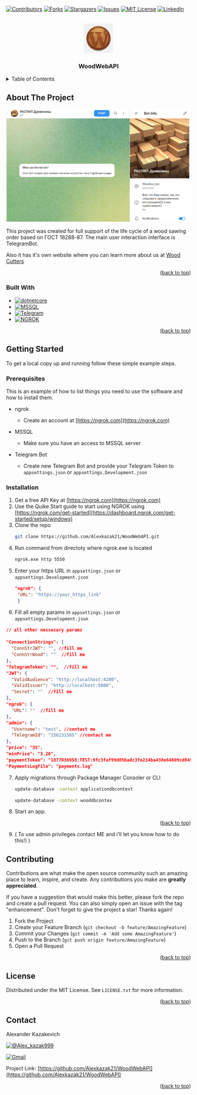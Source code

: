 <!-- Improved compatibility of back to top link: See: https://github.com/othneildrew/Best-README-Template/pull/73 -->
<a name="readme-top"></a>
<!--
*** Thanks for checking out the Best-README-Template. If you have a suggestion
*** that would make this better, please fork the repo and create a pull request
*** or simply open an issue with the tag "enhancement".
*** Don't forget to give the project a star!
*** Thanks again! Now go create something AMAZING! :D
-->



<!-- PROJECT SHIELDS -->
<!--
*** I'm using markdown "reference style" links for readability.
*** Reference links are enclosed in brackets [ ] instead of parentheses ( ).
*** See the bottom of this document for the declaration of the reference variables
*** for contributors-url, forks-url, etc. This is an optional, concise syntax you may use.
*** https://www.markdownguide.org/basic-syntax/#reference-style-links
-->
[![Contributors][contributors-shield]][contributors-url]
[![Forks][forks-shield]][forks-url]
[![Stargazers][stars-shield]][stars-url]
[![Issues][issues-shield]][issues-url]
[![MIT License][license-shield]][license-url]
[![LinkedIn][linkedin-shield]][linkedin-url]



<!-- PROJECT LOGO -->
<br />
<div align="center">
  <a href="https://github.com/Alexkazak21/WoodWebAPI">
    <img src="images/logo.png" alt="Logo" width="80" height="80">
  </a>

<h3 align="center">WoodWebAPI</h3>
</div>



<!-- TABLE OF CONTENTS -->
<details>
  <summary>Table of Contents</summary>
  <ol>
    <li>
      <a href="#about-the-project">About The Project</a>
      <ul>
        <li><a href="#built-with">Built With</a></li>
      </ul>
    </li>
    <li>
      <a href="#getting-started">Getting Started</a>
      <ul>
        <li><a href="#prerequisites">Prerequisites</a></li>
        <li><a href="#installation">Installation</a></li>
      </ul>
    </li>
    <li><a href="#contributing">Contributing</a></li>
    <li><a href="#license">License</a></li>
    <li><a href="#contact">Contact</a></li>
  </ol>
</details>



<!-- ABOUT THE PROJECT -->
## About The Project

![telegram_intro][product-screenshot]

This project was created for full support of the life cycle of a wood sawing order based on ГОСТ 18288-87.
The main user interaction interface is TelegramBot.

Also it has it's own website where you can learn more about us at [Wood Cutters](https://woodcutters.mydurable.com/)

<p align="right">(<a href="#readme-top">back to top</a>)</p>



### Built With

* [![dotnetcore][Netcore]](https://dotnet.microsoft.com/en-us/download)
* [![MSSQL][MSSQL]][MSSQL-url]
* [![Telegram][Telegram]][Telegram-url]
* [![NGROK][NGROK]][NGROK-url]
<!--
* [![Svelte][Svelte.dev]][Svelte-url]
* [![Laravel][Laravel.com]][Laravel-url]
* [![Bootstrap][Bootstrap.com]][Bootstrap-url]
* [![JQuery][JQuery.com]][JQuery-url]
-->
<p align="right">(<a href="#readme-top">back to top</a>)</p>



<!-- GETTING STARTED -->
## Getting Started

To get a local copy up and running follow these simple example steps.

### Prerequisites

This is an example of how to list things you need to use the software and how to install them.
* ngrok
  * Create an account at [https://ngrok.com](https://ngrok.com)
  
* MSSQL
	 * Make sure you have an access to MSSQL server

* Telegram Bot
	* Create new Telegram Bot and provide your Telegram Token to `appsettings.json` or `appsettings.Development.json`
### Installation

1. Get a free API Key at [https://ngrok.com](https://ngrok.com)
2. Use the Quike Start guide to start using NGROK using [https://ngrok.com/get-started](https://dashboard.ngrok.com/get-started/setup/windows)
3. Clone the repo
   ```sh
   git clone https://github.com/Alexkazak21/WoodWebAPI.git
   ```
4. Run command from directoty where ngrok.exe is located
   ```sh
   ngrok.exe http 5550
   ```
5. Enter your https URL in `appsettings.json` or `appsettings.Development.json`
   ```json
   "ngrok": {
    "URL": "https://your_https_link"
	}
   ```
6. Fill all empty params in `appsettings.json` or `appsettings.Development.json`
```json
// all other nessecary params

"ConnectionStrings": {
  "ConnStrJWT": "", //fill me
  "ConnStrWood": ""  //fill me
},
"TelegramToken": "",  //fill me
"JWT": {
  "ValidAudience": "http://localhost:4200",
  "ValidIssuer": "http://localhost:5000",
  "Secret": ""  //fill me
},
"ngrok": {
  "URL": ""  //fill me
},
"admin": {
  "Username": "test", //contact me
  "TelegramId": "156231585" //contact me
},
"price": "35",
"minPrice": "3.26",
"paymentToken": "1877036958:TEST:9fc3faf99d85badc3fe214ba438e64609cd8454d", // change for real to start reciving payments
"PaymentsLogFile": "payments.log"
```

7. Apply migrations through Package Manager Consoler or CLI
   ```sh
   update-database -context applicationdbcontext
   ```
   ```sh
   update-database -context wooddbcontex
   ```
8. Start an app. 
<p align="right">(<a href="#readme-top">back to top</a>)</p>

9. ( To use admin privileges contact ME and i'll let you know how to do this!) )
<!-- CONTRIBUTING -->
## Contributing

Contributions are what make the open source community such an amazing place to learn, inspire, and create. Any contributions you make are **greatly appreciated**.

If you have a suggestion that would make this better, please fork the repo and create a pull request. You can also simply open an issue with the tag "enhancement".
Don't forget to give the project a star! Thanks again!

1. Fork the Project
2. Create your Feature Branch (`git checkout -b feature/AmazingFeature`)
3. Commit your Changes (`git commit -m 'Add some AmazingFeature'`)
4. Push to the Branch (`git push origin feature/AmazingFeature`)
5. Open a Pull Request

<p align="right">(<a href="#readme-top">back to top</a>)</p>



<!-- LICENSE -->
## License

Distributed under the MIT License. See `LICENSE.txt` for more information.

<p align="right">(<a href="#readme-top">back to top</a>)</p>



<!-- CONTACT -->
## Contact

Alexander Kazakevich 

[![@Alex_kazak999][Telegram_Me]][Telegram_Me_url]

[![Gmail][gmail]](mailto:sashakazakevich10@gmail.com)

Project Link: [https://github.com/Alexkazak21/WoodWebAPI](https://github.com/Alexkazak21/WoodWebAPI)

<p align="right">(<a href="#readme-top">back to top</a>)</p>



<!-- MARKDOWN LINKS & IMAGES -->
<!-- https://www.markdownguide.org/basic-syntax/#reference-style-links -->
[contributors-shield]: https://img.shields.io/github/contributors/Alexkazak21/WoodWebAPI.svg?style=for-the-badge
[contributors-url]: https://github.com/Alexkazak21/WoodWebAPI/graphs/contributors
[forks-shield]: https://img.shields.io/github/forks/Alexkazak21/WoodWebAPI.svg?style=for-the-badge
[forks-url]: https://github.com/Alexkazak21/WoodWebAPI/network/members
[stars-shield]: https://img.shields.io/github/stars/Alexkazak21/WoodWebAPI.svg?style=for-the-badge
[stars-url]: https://github.com/Alexkazak21/WoodWebAPI/stargazers
[issues-shield]: https://img.shields.io/github/issues/Alexkazak21/WoodWebAPI.svg?style=for-the-badge
[issues-url]: https://github.com/Alexkazak21/WoodWebAPI/issues
[license-shield]:https://img.shields.io/badge/Licence-%20MIT-lightgrey?style=for-the-badge
[license-url]: https://github.com/Alexkazak21/WoodWebAPI/blob/main/LICENSE.txt
[linkedin-shield]: https://img.shields.io/badge/LinkedIn-blue?style=for-the-badge
[linkedin-url]: https://www.linkedin.com/in/%D0%B0%D0%BB%D0%B5%D0%BA%D1%81%D0%B0%D0%BD%D0%B4%D1%80-%D0%BA%D0%B0%D0%B7%D0%B0%D0%BA%D0%B5%D0%B2%D0%B8%D1%87-5a5b88212/
[product-screenshot]: images/screenshot.PNG
[config-screenshot]: images/config-screenshot.PNG
[Netcore]: https://img.shields.io/badge/.NetCore-68217A?style=for-the-badge&logo=dotnet
[MSSQL]: https://img.shields.io/badge/MSSQL-CC2927?style=for-the-badge&logo=microsoftsqlserver
[MSSQL-url]: https://www.microsoft.com/ru-ru/sql-server/sql-server-downloads
[Telegram]: https://img.shields.io/badge/Telegram-26A5E4?style=for-the-badge&logo=telegram
[Telegram-url]: https://telegram.org/
[Telegram_Me]: https://img.shields.io/badge/telegtam-26A5E4?style=for-the-badge&logo=telegram
[Telegram_Me_url]: https://t.me/Alex_kazak999
[Gmail]: https://img.shields.io/badge/gmail-EA4335?style=for-the-badge&logo=gmail&logoColor=white
[Gmail_url]: sashakazakevich10@gmail.com
[NGROK]: https://img.shields.io/badge/ngrok-1F1E37?style=for-the-badge&logo=ngrok
[NGROK-url]: https://ngrok.com/
[Svelte.dev]: https://img.shields.io/badge/Svelte-4A4A55?style=for-the-badge&logo=svelte&logoColor=FF3E00
[Svelte-url]: https://svelte.dev/
[Laravel.com]: https://img.shields.io/badge/Laravel-FF2D20?style=for-the-badge&logo=laravel&logoColor=white
[Laravel-url]: https://laravel.com
[Bootstrap.com]: https://img.shields.io/badge/Bootstrap-563D7C?style=for-the-badge&logo=bootstrap&logoColor=white
[Bootstrap-url]: https://getbootstrap.com
[JQuery.com]: https://img.shields.io/badge/jQuery-0769AD?style=for-the-badge&logo=jquery&logoColor=white
[JQuery-url]: https://jquery.com 
